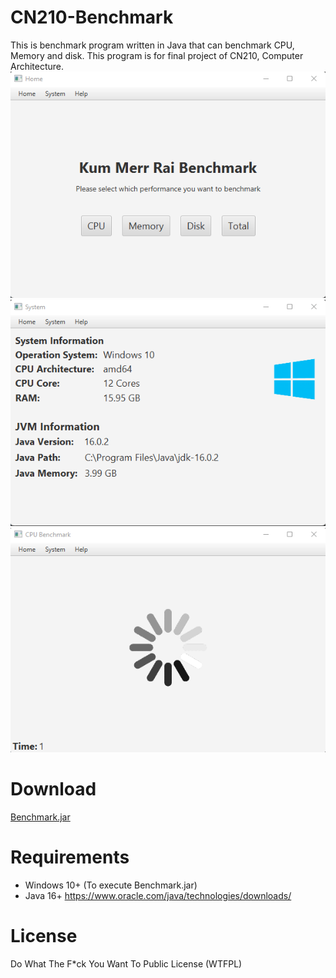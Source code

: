 CN210-Benchmark
=
This is benchmark program written in Java that can benchmark CPU, Memory and disk. This program is for final project of CN210, Computer Architecture.
\
![example 1](https://github.com/MrTheBank/CN210-Benchmark/blob/master/examples/ex1.png?raw=true)
\
![example 2](https://github.com/MrTheBank/CN210-Benchmark/blob/master/examples/ex2.png?raw=true)
\
![example 3](https://github.com/MrTheBank/CN210-Benchmark/blob/master/examples/ex3.png?raw=true)
# Download
[Benchmark.jar](https://github.com/MrTheBank/CN210-Benchmark/blob/master/out/artifacts/Benchmark_jar/Benchmark.jar)

# Requirements
* Windows 10+ (To execute Benchmark.jar)
* Java 16+ https://www.oracle.com/java/technologies/downloads/

# License
Do What The F*ck You Want To Public License (WTFPL)
